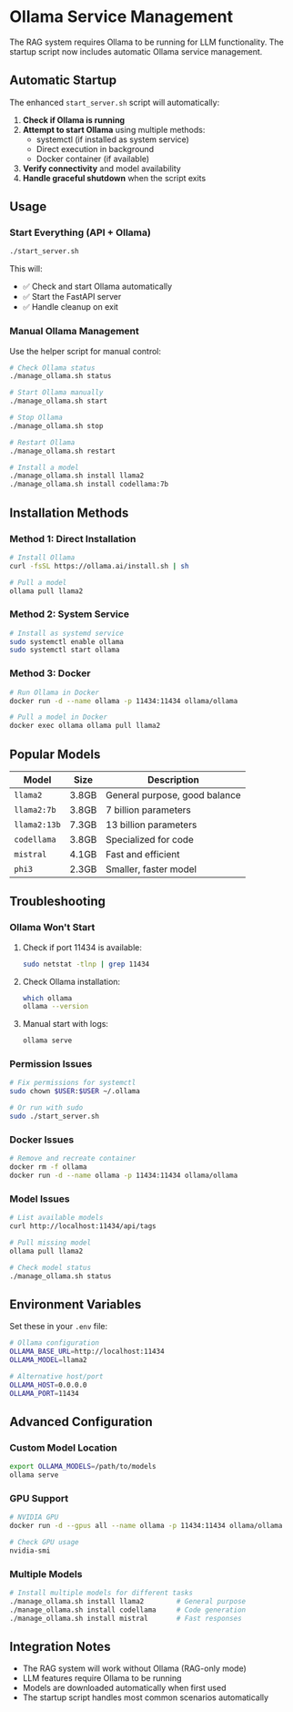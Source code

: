 # Ollama Service Management

The RAG system requires Ollama to be running for LLM functionality. The startup script now includes automatic Ollama service management.

## Automatic Startup

The enhanced `start_server.sh` script will automatically:

1. **Check if Ollama is running**
2. **Attempt to start Ollama** using multiple methods:
   - systemctl (if installed as system service)
   - Direct execution in background
   - Docker container (if available)
3. **Verify connectivity** and model availability
4. **Handle graceful shutdown** when the script exits

## Usage

### Start Everything (API + Ollama)
```bash
./start_server.sh
```

This will:
- ✅ Check and start Ollama automatically
- ✅ Start the FastAPI server
- ✅ Handle cleanup on exit

### Manual Ollama Management

Use the helper script for manual control:

```bash
# Check Ollama status
./manage_ollama.sh status

# Start Ollama manually
./manage_ollama.sh start

# Stop Ollama
./manage_ollama.sh stop

# Restart Ollama
./manage_ollama.sh restart

# Install a model
./manage_ollama.sh install llama2
./manage_ollama.sh install codellama:7b
```

## Installation Methods

### Method 1: Direct Installation
```bash
# Install Ollama
curl -fsSL https://ollama.ai/install.sh | sh

# Pull a model
ollama pull llama2
```

### Method 2: System Service
```bash
# Install as systemd service
sudo systemctl enable ollama
sudo systemctl start ollama
```

### Method 3: Docker
```bash
# Run Ollama in Docker
docker run -d --name ollama -p 11434:11434 ollama/ollama

# Pull a model in Docker
docker exec ollama ollama pull llama2
```

## Popular Models

| Model | Size | Description |
|-------|------|-------------|
| `llama2` | 3.8GB | General purpose, good balance |
| `llama2:7b` | 3.8GB | 7 billion parameters |
| `llama2:13b` | 7.3GB | 13 billion parameters |
| `codellama` | 3.8GB | Specialized for code |
| `mistral` | 4.1GB | Fast and efficient |
| `phi3` | 2.3GB | Smaller, faster model |

## Troubleshooting

### Ollama Won't Start
1. Check if port 11434 is available:
   ```bash
   sudo netstat -tlnp | grep 11434
   ```

2. Check Ollama installation:
   ```bash
   which ollama
   ollama --version
   ```

3. Manual start with logs:
   ```bash
   ollama serve
   ```

### Permission Issues
```bash
# Fix permissions for systemctl
sudo chown $USER:$USER ~/.ollama

# Or run with sudo
sudo ./start_server.sh
```

### Docker Issues
```bash
# Remove and recreate container
docker rm -f ollama
docker run -d --name ollama -p 11434:11434 ollama/ollama
```

### Model Issues
```bash
# List available models
curl http://localhost:11434/api/tags

# Pull missing model
ollama pull llama2

# Check model status
./manage_ollama.sh status
```

## Environment Variables

Set these in your `.env` file:

```bash
# Ollama configuration
OLLAMA_BASE_URL=http://localhost:11434
OLLAMA_MODEL=llama2

# Alternative host/port
OLLAMA_HOST=0.0.0.0
OLLAMA_PORT=11434
```

## Advanced Configuration

### Custom Model Location
```bash
export OLLAMA_MODELS=/path/to/models
ollama serve
```

### GPU Support
```bash
# NVIDIA GPU
docker run -d --gpus all --name ollama -p 11434:11434 ollama/ollama

# Check GPU usage
nvidia-smi
```

### Multiple Models
```bash
# Install multiple models for different tasks
./manage_ollama.sh install llama2        # General purpose
./manage_ollama.sh install codellama     # Code generation
./manage_ollama.sh install mistral       # Fast responses
```

## Integration Notes

- The RAG system will work without Ollama (RAG-only mode)
- LLM features require Ollama to be running
- Models are downloaded automatically when first used
- The startup script handles most common scenarios automatically
